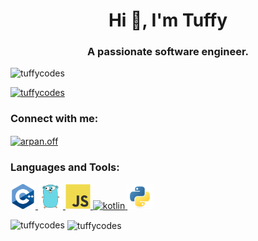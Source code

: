 <h1 align="center">Hi 👋, I'm Tuffy</h1>
<h3 align="center">A passionate software engineer.</h3>

<p align="left"> <img src="https://komarev.com/ghpvc/?username=tuffycodes&label=Profile%20views&color=0e75b6&style=flat" alt="tuffycodes" /> </p>

<p align="left"> <a href="https://github.com/ryo-ma/github-profile-trophy"><img src="https://github-profile-trophy.vercel.app/?username=tuffycodes" alt="tuffycodes" /></a> </p>

<h3 align="left">Connect with me:</h3>
<p align="left">
<a href="https://instagram.com/arpan.off" target="blank"><img align="center" src="https://raw.githubusercontent.com/rahuldkjain/github-profile-readme-generator/master/src/images/icons/Social/instagram.svg" alt="arpan.off" height="30" width="40" /></a>
</p>

<h3 align="left">Languages and Tools:</h3>
<p align="left"> <a href="https://www.w3schools.com/cpp/" target="_blank" rel="noreferrer"> <img src="https://raw.githubusercontent.com/devicons/devicon/master/icons/cplusplus/cplusplus-original.svg" alt="cplusplus" width="40" height="40"/> </a> <a href="https://golang.org" target="_blank" rel="noreferrer"> <img src="https://raw.githubusercontent.com/devicons/devicon/master/icons/go/go-original.svg" alt="go" width="40" height="40"/> </a> <a href="https://developer.mozilla.org/en-US/docs/Web/JavaScript" target="_blank" rel="noreferrer"> <img src="https://raw.githubusercontent.com/devicons/devicon/master/icons/javascript/javascript-original.svg" alt="javascript" width="40" height="40"/> </a> <a href="https://kotlinlang.org" target="_blank" rel="noreferrer"> <img src="https://www.vectorlogo.zone/logos/kotlinlang/kotlinlang-icon.svg" alt="kotlin" width="40" height="40"/> </a> <a href="https://www.python.org" target="_blank" rel="noreferrer"> <img src="https://raw.githubusercontent.com/devicons/devicon/master/icons/python/python-original.svg" alt="python" width="40" height="40"/> </a> </p>

<p><img align="left" src="https://github-readme-stats.vercel.app/api/top-langs?username=tuffycodes&show_icons=true&locale=en&layout=compact" alt="tuffycodes" /></p>

<p>&nbsp;<img align="center" src="https://github-readme-stats.vercel.app/api?username=tuffycodes&show_icons=true&locale=en" alt="tuffycodes" /></p>
